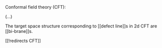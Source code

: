 Conformal field theory (CFT):

(...)

The target space structure corresponding to [[defect line]]s in 2d CFT are [[bi-brane]]s.


[[!redirects CFT]]